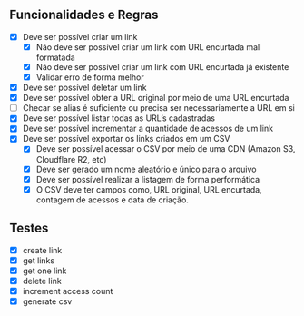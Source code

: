 ## Funcionalidades e Regras

- [x]  Deve ser possível criar um link
    - [x]  Não deve ser possível criar um link com URL encurtada mal formatada
    - [x]  Não deve ser possível criar um link com URL encurtada já existente
      - [x] Validar erro de forma melhor
- [x]  Deve ser possível deletar um link
- [x]  Deve ser possível obter a URL original por meio de uma URL encurtada
  - [ ] Checar se alias é suficiente ou precisa ser necessariamente a URL em si
- [x]  Deve ser possível listar todas as URL’s cadastradas
- [x]  Deve ser possível incrementar a quantidade de acessos de um link
- [x]  Deve ser possível exportar os links criados em um CSV
    - [x]  Deve ser possível acessar o CSV por meio de uma CDN (Amazon S3, Cloudflare R2, etc)
    - [x]  Deve ser gerado um nome aleatório e único para o arquivo
    - [x]  Deve ser possível realizar a listagem de forma performática
    - [x]  O CSV deve ter campos como, URL original, URL encurtada, contagem de acessos e data de criação.

## Testes
- [x] create link
- [x] get links
- [x] get one link
- [x] delete link
- [x] increment access count
- [x] generate csv
